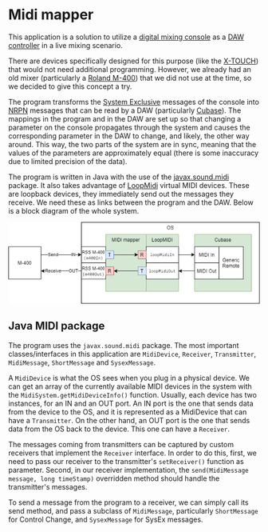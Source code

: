 # Midi mapper

This application is a solution to utilize a [digital mixing console](https://en.wikipedia.org/wiki/Digital_mixing_console) as a [DAW](https://en.wikipedia.org/wiki/Digital_audio_workstation) [controller](https://en.wikipedia.org/wiki/MIDI_controller) in a live mixing scenario.

There are devices specifically designed for this purpose (like the [X-TOUCH](https://www.behringer.com/product.html?modelCode=P0B1X)) that would not need additional programming. However, we already had an old mixer (particularly a [Roland M-400](https://proav.roland.com/global/products/m-400/)) that we did not use at the time, so we decided to give this concept a try.

The program transforms the [System Exclusive](https://en.wikipedia.org/wiki/MIDI#System_Exclusive_messages) messages of the console into [NRPN](https://en.wikipedia.org/wiki/NRPN) messages that can be read by a DAW (particularly [Cubase](https://new.steinberg.net/cubase/)). The mappings in the program and in the DAW are set up so that changing a parameter on the console propagates through the system and causes the corresponding parameter in the DAW to change, and likely, the other way around. This way, the two parts of the system are in sync, meaning that the values of the parameters are approximately equal (there is some inaccuracy due to limited precision of the data).

The program is written in Java with the use of the [javax.sound.midi](https://docs.oracle.com/javase/7/docs/api/javax/sound/midi/package-summary.html) package. It also takes advantage of [LoopMidi](https://www.tobias-erichsen.de/software/loopmidi.html) virtual MIDI devices. These are loopback devices, they immediately send out the messages they receive. We need these as links between the program and the DAW. Below is a block diagram of the whole system.

![alt](https://github.com/pyzon/midimapper/blob/master/MIDI%20mapper%20block%20diagram.png)

## Java MIDI package

The program uses the `javax.sound.midi` package. The most important classes/interfaces in this application are `MidiDevice`, `Receiver`, `Transmitter`, `MidiMessage`, `ShortMessage` and `SysexMessage`.

A `MidiDevice` is what the OS sees when you plug in a physical device. We can get an array of the currently available MIDI devices in the system with the `MidiSystem.getMidiDeviceInfo()` function. Usually, each device has two instances, for an IN and an OUT port. An IN port is the one that sends data from the device to the OS, and it is represented as a MidiDevice that can have a `Transmitter`. On the other hand, an OUT port is the one that sends data from the OS back to the device. This one can have a `Receiver`.

The messages coming from transmitters can be captured by custom receivers that implement the `Receiver` interface. In order to do this, first, we need to pass our receiver to the transmitter's `setReceiver()` function as parameter. Second, in our receiver implementation, the `send(MidiMessage message, long timeStamp)` overridden method should handle the transmitter's messages.

To send a message from the program to a receiver, we can simply call its send method, and pass a subclass of `MidiMessage`, particularly `ShortMessage` for Control Change, and `SysexMessage` for SysEx messages.
